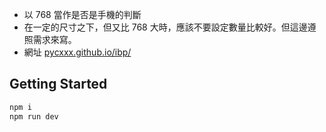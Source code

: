 * 以 768 當作是否是手機的判斷
* 在一定的尺寸之下，但又比 768 大時，應該不要設定數量比較好。但這邊遵照需求來寫。
* 網址 [pycxxx.github.io/ibp/](pycxxx.github.io/ibp/)

## Getting Started

```bash
npm i
npm run dev
```